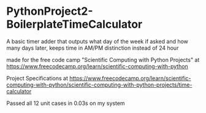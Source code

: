 # PythonProject2-BoilerplateTimeCalculator
A basic timer adder that outputs what day of the week if asked and how many days later, keeps time in AM/PM distinction instead of 24 hour

made for the free code camp "Scientific Computing with Python Projects" at https://www.freecodecamp.org/learn/scientific-computing-with-python

Project Specifications at https://www.freecodecamp.org/learn/scientific-computing-with-python/scientific-computing-with-python-projects/time-calculator

Passed all 12 unit cases in 0.03s on my system
